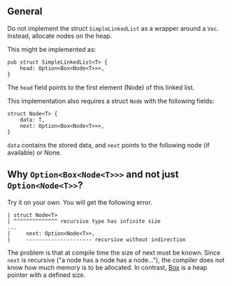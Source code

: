 ## General

Do not implement the struct `SimpleLinkedList` as a wrapper around a `Vec`. Instead, allocate nodes on the heap.

This might be implemented as:

```
pub struct SimpleLinkedList<T> {
    head: Option<Box<Node<T>>>,
}
```

The `head` field points to the first element (Node) of this linked list.

This implementation also requires a struct `Node` with the following fields:

```
struct Node<T> {
    data: T,
    next: Option<Box<Node<T>>>,
}
```

`data` contains the stored data, and `next` points to the following node (if available) or None.

## Why `Option<Box<Node<T>>>` and not just `Option<Node<T>>`?

Try it on your own. You will get the following error.

```
| struct Node<T>
| ^^^^^^^^^^^^^^ recursive type has infinite size
...
|     next: Option<Node<T>>,
|     --------------------- recursive without indirection
```

The problem is that at compile time the size of next must be known.
Since `next` is recursive ("a node has a node has a node..."), the compiler does not know how much memory is to be allocated.
In contrast, [Box](https://doc.rust-lang.org/std/boxed/) is a heap pointer with a defined size.
